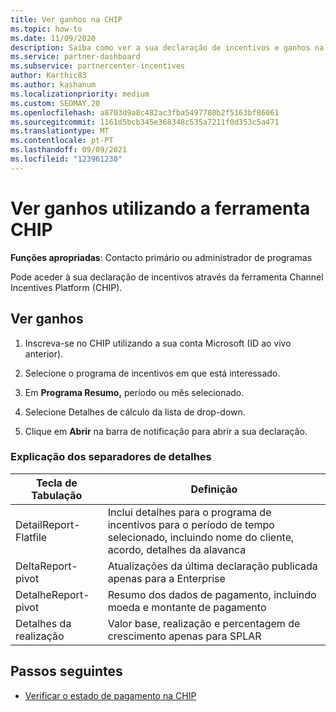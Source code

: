 ```yaml
---
title: Ver ganhos na CHIP
ms.topic: how-to
ms.date: 11/09/2020
description: Saiba como ver a sua declaração de incentivos e ganhos na ferramenta Channel Incentives Platform (CHIP).
ms.service: partner-dashboard
ms.subservice: partnercenter-incentives
author: Karthic83
ms.author: kashanum
ms.localizationpriority: medium
ms.custom: SEOMAY.20
ms.openlocfilehash: a8703d9a8c482ac3fba5497780b2f5163bf86061
ms.sourcegitcommit: 1161d5bcb345e368348c535a7211f0d353c5a471
ms.translationtype: MT
ms.contentlocale: pt-PT
ms.lasthandoff: 09/09/2021
ms.locfileid: "123961230"
---
```

# <a name="view-earnings-using-the-chip-tool"></a>Ver ganhos utilizando a ferramenta CHIP

**Funções apropriadas**: Contacto primário ou administrador de programas

Pode aceder à sua declaração de incentivos através da ferramenta Channel Incentives Platform (CHIP).

## <a name="view-earnings"></a>Ver ganhos

1. Inscreva-se no CHIP utilizando a sua conta Microsoft (ID ao vivo anterior).

2. Selecione o programa de incentivos em que está interessado.

3. Em **Programa Resumo,** período ou mês selecionado. 
1. Selecione Detalhes de cálculo da lista de drop-down.
1.  Clique em **Abrir** na barra de notificação para abrir a sua declaração.

### <a name="explanation-of-details-tabs"></a>Explicação dos separadores de detalhes

|**Tecla de Tabulação**|**Definição**|
|-------------|--------------------------|
|DetailReport-Flatfile|Inclui detalhes para o programa de incentivos para o período de tempo selecionado, incluindo nome do cliente, acordo, detalhes da alavanca|
|DeltaReport-pivot|Atualizações da última declaração publicada apenas para a Enterprise|
|DetalheReport-pivot|Resumo dos dados de pagamento, incluindo moeda e montante de pagamento|
|Detalhes da realização|Valor base, realização e percentagem de crescimento apenas para SPLAR|

## <a name="next-steps"></a>Passos seguintes

- [Verificar o estado de pagamento na CHIP](chip-payment-status.md)